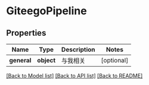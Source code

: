# GiteegoPipeline

## Properties
Name | Type | Description | Notes
------------ | ------------- | ------------- | -------------
**general** | **object** | 与我相关 | [optional] 

[[Back to Model list]](../../README.md#documentation-for-models) [[Back to API list]](../../README.md#documentation-for-api-endpoints) [[Back to README]](../../README.md)


